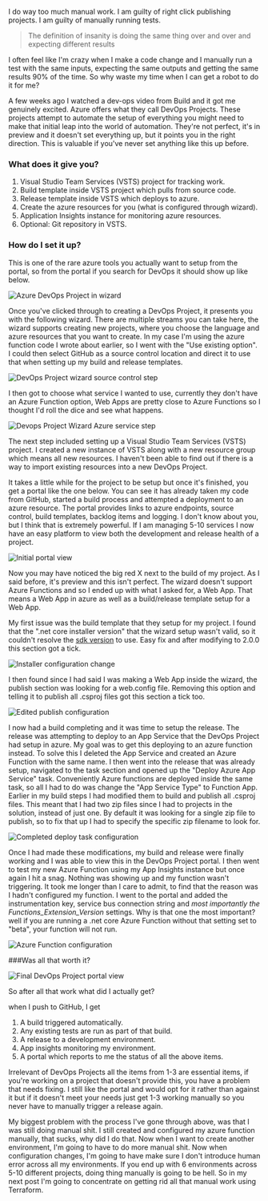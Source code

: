I do way too much manual work. I am guilty of right click publishing projects. I am guilty of manually running tests.

>The definition of insanity is doing the same thing over and over and expecting different results

I often feel like I'm crazy when I make a code change and I manually run a test with the same inputs, expecting the same outputs and getting the same results 90% of the time. So why waste my time when I can get a robot to do it for me?

A few weeks ago I watched a dev-ops video from Build and it got me genuinely excited. Azure offers what they call DevOps Projects. These projects attempt to automate the setup of everything you might need to make that initial leap into the world of automation. They're not perfect, it's in preview and it doesn't set everything up, but it points you in the right direction. This is valuable if you've never set anything like this up before.

### What does it give you?

1. Visual Studio Team Services (VSTS) project for tracking work.
2. Build template inside VSTS project which pulls from source code.
3. Release template inside VSTS which deploys to azure.
4. Create the azure resources for you (what is configured through wizard).
5. Application Insights instance for monitoring azure resources.
6. Optional: Git repository in VSTS.

### How do I set it up?

This is one of the rare azure tools you actually want to setup from the portal, so from the portal if you search for DevOps it should show up like below.

![Azure DevOps Project in wizard](/Assets/DevopsProject/Images/DevopsProjectInPortal.png)

Once you've clicked through to creating a DevOps Project, it presents you with the following wizard. There are multiple streams you can take here, the wizard supports creating new projects, where you choose the language and azure resources that you want to create. In my case I'm using the azure function code I wrote about earlier, so I went with the "Use existing option". I could then select GitHub as a source control location and direct it to use that when setting up my build and release templates.

![DevOps Project wizard source control step](/Assets/DevopsProject/Images/WizardOwnCodeStepOne.png)

I then got to choose what service I wanted to use, currently they don't have an Azure Function option, Web Apps are pretty close to Azure Functions so I thought I'd roll the dice and see what happens.

![Devops Project Wizard Azure service step](/Assets/DevopsProject/Images/WizardOwnCodeStepThree.png)

The next step included setting up a Visual Studio Team Services (VSTS) project. I created a new instance of VSTS along with a new resource group which means all new resources. I haven't been able to find out if there is a way to import existing resources into a new DevOps Project.

It takes a little while for the project to be setup but once it's finished, you get a portal like the one below. You can see it has already taken my code from GitHub, started a build process and attempted a deployment to an azure resource. The portal provides links to azure endpoints, source control, build templates, backlog items and logging. I don't know about you, but I think that is extremely powerful. If I am managing 5-10 services I now have an easy platform to view both the development and release health of a project.

![Initial portal view](/Assets/DevopsProject/Images/DevopsPortal.png)

Now you may have noticed the big red X next to the build of my project. As I said before, it's preview and this isn't perfect. The wizard doesn't support Azure Functions and so I ended up with what I asked for, a Web App. That means a Web App in azure as well as a build/release template setup for a Web App.

My first issue was the build template that they setup for my project. I found that the ".net core installer version" that the wizard setup wasn't valid, so it couldn't resolve the [sdk version](https://github.com/dotnet/core/blob/master/release-notes/releases.csv) to use. Easy fix and after modifying to 2.0.0 this section got a tick.  

![Installer configuration change](/Assets/DevopsProject/Images/InstallerVersionNumber.png)

I then found since I had said I was making a Web App inside the wizard, the publish section was looking for a web.config file. Removing this option and telling it to publish all .csproj files got this section a tick too.

![Edited publish configuration](/Assets/DevopsProject/Images/FinalPublishConfiguration.png)

I now had a build completing and it was time to setup the release. The release was attempting to deploy to an App Service that the DevOps Project had setup in azure. My goal was to get this deploying to an azure function instead. To solve this I deleted the App Service and created an Azure Function with the same name. I then went into the release that was already setup, navigated to the task section and opened up the "Deploy Azure App Service" task. Conveniently Azure functions are deployed inside the same task, so all I had to do was change the "App Service Type" to Function App. Earlier in my build steps I had modified them to build and publish all .csproj files. This meant that I had two zip files since I had to projects in the solution, instead of just one. By default it was looking for a single zip file to publish, so to fix that up I had to specify the specific zip filename to look for.

![Completed deploy task configuration](/Assets/DevopsProject/Images/CompletedDeployConfig.png)

Once I had made these modifications, my build and release were finally working and I was able to view this in the DevOps Project portal. I then went to test my new Azure Function using my App Insights instance but once again I hit a snag. Nothing was showing up and my function wasn't triggering. It took me longer than I care to admit, to find that the reason was I hadn't configured my function. I went to the portal and added the instrumentation key, service bus connection string and *most importantly the Functions_Extension_Version* settings. Why is that one the most important? well if you are running a .net core Azure Function without that setting set to "beta", your function will not run.  

![Azure Function configuration](/Assets/DevopsProject/Images/CompletedDeployConfig.png)

###Was all that worth it?

![Final DevOps Project portal view](/Assets/DevopsProject/Images/FunctionDevopsProject.png)

So after all that work what did I actually get?

when I push to GitHub, I get

1. A build triggered automatically.
2. Any existing tests are run as part of that build.
3. A release to a development environment.
4. App insights monitoring my environment.
5. A portal which reports to me the status of all the above items.

Irrelevant of DevOps Projects all the items from 1-3 are essential items, if you're working on a project that doesn't provide this, you have a problem that needs fixing. I still like the portal and would opt for it rather than against it but if it doesn't meet your needs just get 1-3 working manually so you never have to manually trigger a release again.  

My biggest problem with the process I've gone through above, was that I was still doing manual shit. I still created and configured my azure function manually, that sucks, why did I do that. Now when I want to create another environment, I'm going to have to do more manual shit. Now when configuration changes, I'm going to have make sure I don't introduce human error across all my environments. If you end up with 6 environments across 5-10 different projects, doing thing manually is going to be hell. So in my next post I'm going to concentrate on getting rid all that manual work using Terraform.
